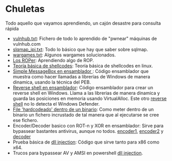 # Chuletas
Todo aquello que vayamos aprendiendo, un cajón desastre para consulta rápida
- [vulnhub.txt](https://github.com/g4ngli0s/chuletas/blob/master/vulnhub.txt): Fichero de todo lo aprendido de "pwnear" máquinas de vulnhub.com
- [slqmap_ipi.txt](https://github.com/g4ngli0s/chuletas/blob/master/sqlmap_ipi.txt): Todo lo básico que hay que saber sobre sqlmap.
- [wargames.txt](https://github.com/g4ngli0s/chuletas/blob/master/wargames.txt): Algunos wargames solucionados.
- [Los ROPer](https://github.com/g4ngli0s/chuletas/blob/master/ropers.md): Aprendiendo algo de ROP.
- [Teoría básica de shellcodes](https://github.com/g4ngli0s/chuletas/blob/master/shellcode.md): Teoría básica de shellcodes en linux.
- [Simple MessageBox en ensamblador ](https://github.com/g4ngli0s/chuletas/blob/master/MsgBoxPEBStyle.asm): Código ensamblador que muestra como hacer llamadas a librerías de Windows de manera dinamica, usando la técnica del PEB.
- [Reverse shell en ensamblador](https://github.com/g4ngli0s/chuletas/blob/master/RevShell.asm): Código ensamblador para crear un reverse shell en Windows. Llama a las librerias de manera dinamica y guarda las posiciones en memoria usando VirtualAlloc. Este otro [reverse shell](https://github.com/g4ngli0s/chuletas/blob/master/RevShellnoAV.asm) no lo detecta el Windows Defender.
- [File 'hardcodeado' dentro de un binario](https://github.com/g4ngli0s/chuletas/blob/master/filehardcoded.txt): Como meter dentro de un binario un fichero incrustado de tal manera que al ejecutarse se cree ese fichero. 
- Encoder/Decoder basico con ROT-n y XOR en ensamblador: Sirve para bypassear bastantes antivirus, aunque no todos. [encoder1](https://github.com/g4ngli0s/chuletas/blob/master/encoder1.asm), [encoder2](https://github.com/g4ngli0s/chuletas/blob/master/encoder2.asm) y [decoder](https://github.com/g4ngli0s/chuletas/blob/master/decoder.asm)
- Prueba básica de [dll injection](https://github.com/g4ngli0s/chuletas/blob/master/dllinjection/Readme.md): Código que sirve tanto para x86 como x64.
- Trucos para bypassear AV y AMSI en powershell [dll injection](https://github.com/g4ngli0s/chuletas/blob/master/bypasspowershell/Readme.md).

